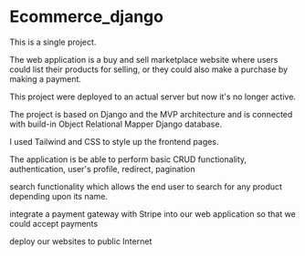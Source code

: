 # Ecommerce_django
This is a single project. 

The web application is a buy and sell marketplace website where users could list their products for selling, or they could also make a purchase by making a payment.

This project were deployed to an actual server but now it's no longer active.

The project is based on Django and the MVP architecture and is connected with build-in Object Relational Mapper Django database.

I used Tailwind and CSS to style up the frontend pages.

The application is be able to perform basic CRUD functionality, authentication, user's profile, redirect, pagination



search functionality which allows the end user to search for any product depending upon its name.


integrate a payment gateway with Stripe into our web application so that we could accept payments




deploy our websites to public Internet

